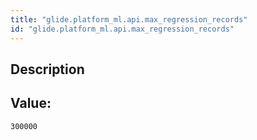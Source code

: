 ```yaml
---
title: "glide.platform_ml.api.max_regression_records"
id: "glide.platform_ml.api.max_regression_records"
---
```

## Description



## Value: 
```
300000
```